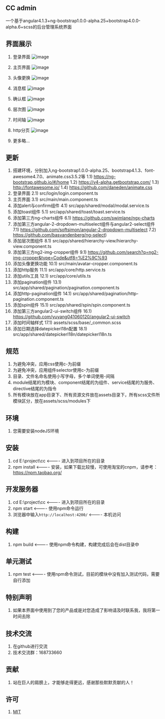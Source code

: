 ## CC admin 
 一个基于angular4.1.3+ng-bootstrap1.0.0-alpha.25+bootstrap4.0.0-alpha.6+scss的后台管理系统界面


## 界面展示
1. 登录界面
![image](https://github.com/332557712/cc/blob/master/src/assets/img/cc/cc-1.png)

2. 主页界面
![image](https://github.com/332557712/cc/blob/master/src/assets/img/cc/cc-2.png)

3. 头像更换
![image](https://github.com/332557712/cc/blob/master/src/assets/img/cc/cc-3.png)

4. 消息框
![image](https://github.com/332557712/cc/blob/master/src/assets/img/cc/cc-4.png)

5. 确认框
![image](https://github.com/332557712/cc/blob/master/src/assets/img/cc/cc-5.png)

6. 层次图
![image](https://github.com/332557712/cc/blob/master/src/assets/img/cc/cc-6.png)

7. 时间轴
![image](https://github.com/332557712/cc/blob/master/src/assets/img/cc/cc-7.png)

8. http分页
![image](https://github.com/332557712/cc/blob/master/src/assets/img/cc/cc-8.png)

9. 更多略...


## 更新
1. 搭建环境，分别加入ng-bootstrap1.0.0-alpha.25、bootstrap4.1.3、font-awesome4.7.0、animate.css3.5.2等
   1.1) https://ng-bootstrap.github.io/#/home
   1.2) https://v4-alpha.getbootstrap.com/
   1.3) http://fontawesome.io/
   1.4) https://github.com/daneden/animate.css
2. 登录界面
   2.1) src/login/login.component.ts
3. 主页界面
   3.1) src/main/main.component.ts
4. 添加alert与confirm组件
   4.1) src/app/shared/modal/modal.service.ts
5. 添加toast组件
   5.1) src/app/shared/toast/toast.service.ts
6. 添加第三方ng-charts组件
   6.1) https://github.com/swimlane/ngx-charts
7. 添加第三方angular-2-dropdown-multiselect组件与angular2-select组件
   7.1) https://github.com/softsimon/angular-2-dropdown-multiselect 
   7.2) https://github.com/basvandenberg/ng-select) 
8. 添加层次图组件
   8.1) src/app/shared/hierarchy-view/hierarchy-view.component.ts
9. 添加第三方ng2-img-cropper组件
   9.1) https://github.com/search?q=ng2-img-cropper&type=Code&utf8=%E2%9C%93
10. 添加头像更换功能
   10.1) src/main/avatar-cropper.component.ts
11. 添加http服务
   11.1) src/app/core/http.service.ts
12. 添加utils工具
   12.1) src/app/core/utils.ts
13. 添加pagination组件
   13.1) src/app/shared/pagination/pagination.component.ts
14. 添加http-pagination组件
   14.1) src/app/shared/pagination/http-pagination.component.ts
15. 添加spin组件
   15.1) src/app/shared/spin/spin.component.ts
16. 添加第三方angular2-ui-switch组件
   16.1) https://github.com/yuyang041060120/angular2-ui-switch
17. 添加时间轴样式
   17.1) assets/scss/base/_common.scss
18. 添加日期选择datepickerI18n配置
   18.1) src/app/shared/datepickerI18n/datepickerI18n.ts


## 规范
1. 为避免冲突，应用css使用c-为前缀
2. 为避免冲突，应用组件selector使用c-为前缀
3. 目录、文件名命名使用小写字母，多个单词使用-间隔
4. module结尾的为模块、component结尾的为组件、service结尾的为服务、directive结尾的为指令     
5. 所有模块放在app目录下、所有资源文件放在assets目录下，所有scss文件所模块区分，放在assets/scss/modules下


## 环境
1. 您需要安装nodeJS环境


## 安装
1. cd E:\project\cc                            <---- 进入到项目所在的目录
2. npm install                                 <---- 安装，如果下载比较慢，可使用淘宝的cnpm，请参考：https://npm.taobao.org/


## 开发服务器
1. cd E:\project\cc                            <---- 进入到项目所在的目录
2. npm start                                   <---- 使用npm命令运行
3. 浏览器中输入`http://localhost:4200/`         <---- 本机访问


## 构建
1. npm build                                   <---- 使用npm命令构建，构建完成后会在dist目录中


## 单元测试
1. npm test                                    <---- 使用npm命令测试，目前的模块中没有加入测试代码，需要自行添加 


## 特别声明
1. 如果本界面中使用到了您的产品或是对您造成了影响请及时联系我，我将第一时间去除


## 技术交流
1. 在github进行交流
3. 技术交流群：168733660


## 贡献
1. 站在巨人的肩膀上，才能够走得更远，感谢那些默默贡献的人！


## 许可
1. [MIT](/LICENSE)